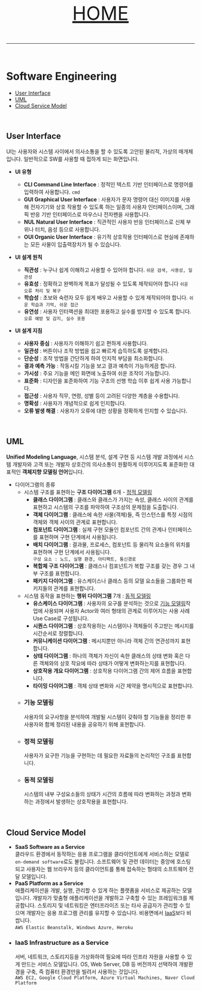 <p align="center" style="font-size:50px">
    <a href="https://github.com/lsw6684/ComputerScience">HOME</a>
</p>

***

<br />

# Software Engineering
- [User Interface](#user-interface)
- [UML](#uml)
- [Cloud Service Model](#cloud-service-model)

<br />

## User Interface
UI는 사용자와 시스템 사이에서 의사소통을 할 수 있도록 고안된 물리적, 가상의 매개체입니다. 일반적으로 SW를 사용할 때 접하게 되는 화면입니다.
- **UI 유형**
    - **CLI Command Line Interface** : 정적인 텍스트 기반 인터페이스로 명령어를 입력하여 사용합니다. `cmd`
    - **GUI Graphical User Interface** : 사용자가 문자 명령어 대신 이미지를 사용해 전자기기와 상호 작용할 수 있도록 하는 일종의 사용자 인터페이스이며, 그래픽 반응 기반 인터페이스로 마우스나 전자펜을 사용합니다.
    - **NUL Natural User Interface** : 직관적인 사용자 반응 인터페이스로 신체 부위나 터치, 음성 등으로 사용합니다.
    - **OUI Organic User Interface** : 유기적 상호작용 인터페이스로 현실에 존재하는 모든 사물이 입출력장치가 될 수 있습니다.
- **UI 설계 원칙**
    - **직관성** : 누구나 쉽게 이해하고 사용할 수 있어야 합니다. `쉬운 검색, 사용성, 일관성`
    - **유효성** : 정확하고 완벽하게 목표가 달성될 수 있도록 제작되어야 합니다 `쉬운 오류 처리 및 복구`
    - **학습성** : 초보와 숙련자 모두 쉽게 배우고 사용할 수 있게 제작되어야 합니다. `쉬운 학습과 기억, 쉬운 접근`
    - **유연성** : 사용자 인터랙션을 최대한 포용하고 실수를 방지할 수 있도록 합니다. `오류 예방 및 감지, 실수 포용`

- **UI 설계 지침**
    - **사용자 중심** : 사용자가 이해하기 쉽고 편하게 사용합니다.
    - **일관성** : 버튼이나 조작 방법을 쉽고 빠르게 습득하도록 설계합니다.
    - **단순성** : 조작 방법을 간단하게 하여 인지적 부담을 최소화합니다.
    - **결과 예측 가능** : 작동시킬 기능을 보고 결과 예측이 가능하게끔 합니다.
    - **가시성** : 주요 기능을 메인 화면에 노출하여 쉬운 조작이 가능합니다.
    - **표준화** : 디자인을 표준화하여 기능 구조의 선행 학습 이후 쉽게 사용 가능합니다.
    - **접근성** : 사용자 직무, 연령, 성별 등이 고려된 다양한 계층을 수용합니다.
    - **명확성** : 사용자가 개념적으로 쉽게 인지합니다.
    - **오류 발생 해결** : 사용자가 오류에 대한 상황을 정확하게 인지할 수 있습니다.

<br />

## UML
**Unified Modeling Language**, 시스템 분석, 설계 구현 등 시스템 개발 과정에서 시스템 개발자와 고객 또는 개발자 상호간의 의사소통이 원활하게 이루어지도록 표준화한 대표적인 **객체지향 모델링 언어**입니다.
- 다이어그램의 종류
    - 시스템 구조를 표현하는 **구조 다이어그램** 6개 - [정적 모델링](#정적-모델링)
        - **클래스 다이어그램** : 클래스와 클래스가 가지는 속성, 클래스 사이의 관계를 표현하고 시스템의 구조를 파악하여 구조상의 문제점을 도출합니다.
        - **객체 다이어그램** : 클래스에 속한 사물(객체)들, 즉 인스턴스를 특정 시점의 객체와 객체 사이의 관계로 표현합니다.
        - **컴포넌트 다이어그램** : 실제 구현 모듈인 컴포넌트 간의 관계나 인터페이스를 표현하며 구현 단계에서 사용됩니다.
        - **배치 다이어그램** : 결과물, 프로세스, 컴포넌트 등 물리적 요소들의 위치를 표현하며 구현 단계에서 사용됩니다. <br />
        `구성 요소 : 노드, 실행 환경, 아티팩트, 통신경로`
        - **복합체 구조 다이어그램** : 클래스나 컴포넌트가 복합 구조를 갖는 경우 그 내부 구조를 표현합니다.
        - **패키지 다이어그램** : 유스케이스나 클래스 등의 모델 요소들을 그룹화한 패키지들의 관계를 표현합니다.
    - 시스템 동작을 표현하는 **행위 다이어그램** 7개 : [동적 모델링](#동적-모델링)
        - **유스케이스 다이어그램** : 사용자의 요구를 분석하는 것으로 [기능 모델링](#기능-모델링)작업에 사용되며 사용자 Actor와 여러 형태의 관계로 이루어지는 사용 사례 Use Case로 구성됩니다.
        - **시퀀스 다이어그램** : 상호작용하는 시스템이나 객체들이 주고받는 메시지를 시간순서로 정렬합니다.
        - **커뮤니케이션 다이어그램** : 메시지뿐만 아니라 객체 간의 연관성까지 표현합니다.
        - **상태 다이어그램** : 하나의 객체가 자신이 속한 클래스의 상태 변화 혹은 다른 객체와의 상호 작요에 따라 상태가 어떻게 변화하는지를 표현합니다.
        - **상호작용 개요 다이어그램** : 상호작용 다이어그램 간의 제어 흐름을 표현합니다.
        - **타이밍 다이어그램** : 객체 상태 변화와 시간 제약을 명시적으로 표현합니다.
    - ### 기능 모델링
        사용자의 요구사항을 분석하여 개발될 시스템이 갖춰야 할 기능들을 정리한 후 사용자와 함께 정리된 내용을 공유하기 위해 표현합니다.
    - ### 정적 모델링
        사용자가 요구한 기능을 구현하는 데 필요한 자료들의 논리적인 구조를 표현합니다.
    - ### 동적 모델링
        시스템의 내부 구성요소들의 상태가 시간의 흐름에 따라 변화하는 과정과 변화하는 과정에서 발생하는 상호작용을 표현합니다.

<br />

## Cloud Service Model
- **SaaS Software as a Service**<br />
    클라우드 환경에서 동작하는 응용 프로그램을 클라이언트에게 서비스하는 모델로 `on-demand software`로도 불립니다. 소프트웨어 및 관련 데이터는 중앙에 호스팅되고 사용자는 웹 브라우저 등의 클라이언트를 통해 접속하는 형태의 소프트웨어 전달 모델입니다.
- **PaaS Platform as a Service**<br />
    애플리케이션을 개발, 실행, 관리할 수 있게 하는 플랫폼을 서비스로 제공하는 모델입니다. 개발자가 맞춤형 애플리케이션을 개발하고 구축할 수 있는 프레임워크를 제공합니다. 스토리지 및 네트워킹은 엔터프라이즈 또는 타사 공급자가 관리할 수 있으며 개발자는 응용 프로그램 관리를 유지할 수 있습니다. 비용면에서 [IaaS](#iaas-infrastructure-as-a-service)보다 비쌉니다.<br />
    `AWS Elastic Beanstalk, Windows Azure, Heroku`
- ### IaaS Infrastructure as a Service
    서버, 네트워크, 스토리지등을 가상화하여 필요에 따라 인프라 자원을 사용할 수 있게 만드는 서비스 모델입니다. OS, Web Server, DB 등 버전까지 선택하여 개발환경을 구축, 즉 컴퓨터 환경만을 빌려서 사용하는 것입니다.<br />
    `AWS EC2, Google Cloud Platform, Azure Virtual Machines, Naver Cloud Platform`
